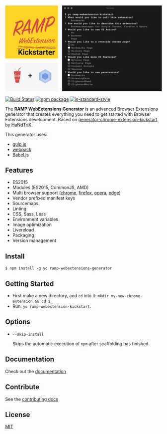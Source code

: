 ![ramp-webextensions-generator](images/ramp-webextension-kickstarter-intro.png)

[![Build Status](https://secure.travis-ci.org/HaNdTriX/ramp-webextensions-generator.png?branch=master)](https://travis-ci.org/HaNdTriX/ramp-webextensions-generator) [![npm package](https://badge.fury.io/js/ramp-webextensions-generator.svg)](https://www.npmjs.com/package/ramp-webextensions-generator)
[![js-standard-style](https://img.shields.io/badge/code%20style-standard-green.svg?style=flat-square)](https://github.com/feross/standard)

The **RAMP WebExtensions Generator** is an advanced Browser Extensions generator that creates everything you need to get started with Browser Extensions development. Based on [generator-chrome-extension-kickstart](https://github.com/HaNdTriX/generator-chrome-extension-kickstart) by [HaNdTriX](https://github.com/HaNdTriX).

This generator uses:

* [gulp.js](http://gulpjs.com/)
* [webpack](http://webpack.github.io/docs/)
* [Babel.js](https://babeljs.io/)

## Features

* ES2015
* Modules (ES2015, CommonJS, AMD)
* Multi browser support ([chrome](https://developer.chrome.com/extensions), [firefox](https://wiki.mozilla.org/WebExtensions), [opera](https://dev.opera.com/extensions/), [edge](https://docs.microsoft.com/en-us/microsoft-edge/extensions))
* Vendor prefixed manifest keys
* Sourcemaps
* Linting
* CSS, Sass, Less
* Environment variables
* Image optimization
* Livereload
* Packaging
* Version management

## Install

	$ npm install -g yo ramp-webextensions-generator

## Getting Started

- First make a new directory, and `cd` into it: `mkdir my-new-chrome-extension && cd $_`
- Run: `yo ramp-webextension-kickstart`.

## Options

* `--skip-install`

  Skips the automatic execution of `npm` after
  scaffolding has finished.

## Documentation

Check out the [documentation](DOCUMENTATION.md)

## Contribute

See the [contributing docs](https://github.com/yeoman/yeoman/blob/master/contributing.md)

## License

[MIT](LICENSE)
